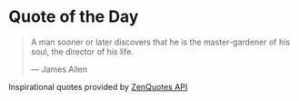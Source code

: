# Quote of the Day

<!-- QUOTE_START -->
> A man sooner or later discovers that he is the master-gardener of his soul, the director of his life.
>
> — James Allen

Inspirational quotes provided by <a href="https://zenquotes.io/" target="_blank">ZenQuotes API</a>
<!-- QUOTE_END -->